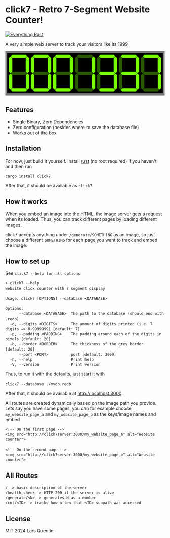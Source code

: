 # click7 - Retro 7-Segment Website Counter!
[![Everything Rust](https://github.com/lquenti/click7/actions/workflows/rust.yml/badge.svg?branch=main)](https://github.com/lquenti/click7/actions/workflows/rust.yml)

A very simple web server to track your visitors like its 1999

![A rendered 7 segment display showing 0001337](./assets/example.png)

## Features
- Single Binary, Zero Dependencies
- Zero configuration (besides where to save the database file)
- Works out of the box

## Installation
For now, just build it yourself. Install [rust](https://rustup.rs/) (no root required) if you haven't and then run

```
cargo install click7
```

After that, it should be available as `click7`

## How it works
When you embed an image into the HTML, the image server gets a request when its loaded. Thus, you can track different pages by loading different images.

click7 accepts anything under `/generate/SOMETHING` as an image, so just choose a different `SOMETHING` for each page you want to track and embed the image.

## How to set up

See `click7 --help for all options`

```
> click7 --help
website click counter with 7 segment display

Usage: click7 [OPTIONS] --database <DATABASE>

Options:
      --database <DATABASE>  The path to the database (should end with .redb)
  -d, --digits <DIGITS>      The amount of digits printed (i.e. 7 digits => 0-9999999) [default: 7]
  -p, --padding <PADDING>    The padding around each of the digits in pixels [default: 20]
  -b, --border <BORDER>      The thickness of the grey border [default: 20]
      --port <PORT>          port [default: 3000]
  -h, --help                 Print help
  -V, --version              Print version
```

Thus, to run it with the defaults, just start it with

```
click7 --database ./mydb.redb
```
After that, it should be available at <http://localhost:3000>.

All routes are created dynamically based on the image path you provide. Lets say you have some pages, you can for example choose `my_website_page_a` and `my_website_page_b` as the keys/image names and embed 
```
<!-- On the first page -->
<img src="http://click7server:3000/my_website_page_a" alt="Website counter">

<!-- On the second page -->
<img src="http://click7server:3000/my_website_page_b" alt="Website counter">
```

## All Routes
```
/ -> basic description of the server
/health_check -> HTTP 200 if the server is alive
/generate/<N> -> generates N as a number
/cnt/<ID> -> tracks how often that <ID> subpath was accessed
```

## License
MIT 2024 Lars Quentin
